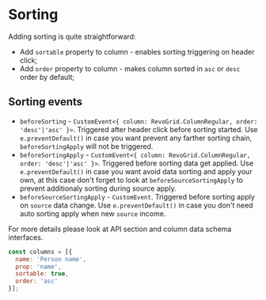 # Sorting

Adding sorting is quite straightforward:
 - Add `sortable` property to column - enables sorting triggering on header click;
 - Add `order` property to column - makes column sorted in `asc` or `desc` order by default;


## Sorting events

- `beforeSorting` - `CustomEvent<{ column: RevoGrid.ColumnRegular, order: 'desc'|'asc' }>`. Triggered after header click before sorting started. Use `e.preventDefault()` in case you want prevent any farther sorting chain, `beforeSortingApply` will not be triggered.
- `beforeSortingApply` - `CustomEvent<{ column: RevoGrid.ColumnRegular, order: 'desc'|'asc' }>`.
Triggered before sorting data get applied. Use `e.preventDefault()` in case you want avoid data sorting and apply your own, at this case don't forget to look at `beforeSourceSortingApply` to prevent additionaly sorting during source apply.
- `beforeSourceSortingApply` - `CustomEvent`. Triggered before sorting apply on `source` data change.  Use `e.preventDefault()` in case you don't need auto sorting apply when new `source` income.

For more details please look at API section and column data schema interfaces.

```js
const columns = [{
  name: 'Person name',
  prop: 'name',
  sortable: true,
  order: 'asc'
}];
```